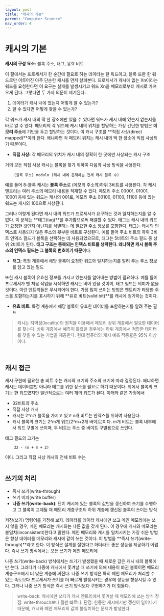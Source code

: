 ```yaml
---
layout: post
title: "캐시의 기본"
parent: "Computer Science"
nav_order: 4
---
```


# 캐시의 기본

**캐시의 구성 요소**: 블록 주소, 태그, 유효 비트  
  
이 절에서는 프로세서가 한 순간에 필요로 하는 데이터는 한 워드이고, 블록 또한 한 워드로만 이루어진 아주 단순한 캐시를 먼저 살펴본다. 프로세서가 캐시에 없는 Xn이라는 워드를 요청한다면 이 요구는 실패를 발생시키고 워드 Xn을 메모리로부터 캐시로 가져오게 된다. 그렇다면 두 가지 의문이 제기된다.
1. 데이터가 캐시 내에 있는지 어떻게 알 수 있는가?
2. 알 수 있다면 어떻게 찾을 수 있는가?

각 워드가 캐시 내의 딱 한 장소에만 있을 수 있다면 워드가 캐시 내에 있는지 없는지를 바로 알 수 있다. 메모리의 각 워드에 캐시 내의 위치를 할당하는 가장 간단한 방법은 **메모리 주소**에 기반을 두고 할당하는 것이다. 이 캐시 구조를 **직접 사상(direct mapped)**이라 한다. 왜냐하면 각 메모리 위치는 캐시 내의 딱 한 장소에 직접 사상되기 때문이다.  
  
* **직접 사상:** 각 메모리의 위치가 캐시 내의 정확히 한 곳에만 사상되는 캐시 구조  
  
거의 모든 직접 사상 캐시는 블록을 찾기 위하여 다음의 사상 방식을 사용한다.
```
    (블록 주소) modulo (캐시 내에 존재하는 전체 캐시 블록 수)
```
  
예를 들어 8-블록 캐시는 **블록 주소**로 (메모리 주소의)하위 3비트를 사용한다. 각 캐시 엔트리는 여러 주소의 메모리 내용을 적재할 수 있다. 메모리 주소 00001, 01001, 10001 등에 있는 워드는 캐시의 001로, 메모리 주소 00100, 01100, 11100 등에 있는 워드는 캐시의 100으로 사상된다.  
  
그러나 이렇게 된다면 캐시 내의 워드가 프로세서가 요구하는 것과 일치하는지를 알 수 없다. 이 문제는 **태그(tag)**를 추가함으로써 해결할 수 있다. 
태그는 캐시 내의 워드가 요청한 것인지 아닌지를 식별하는 데 필요한 주소 정보를 포함한다. 태그는 캐시의 인덱스로 사용되지 않은 주소의 윗부분 비트로 구성된다. 
예를 들어 주소 비트의 하위 3비트 인덱스 필드가 블록을 선택하는 데 사용되었으므로, 태그는 5비트의 주소 필드 중 상위 2비트가 된다. **태그 구조는 중복되는 인덱스 비트를 생략한다. 왜냐하면 캐시 블록 주소의 인덱스 필드는 그 블록의 번호이기 때문**이다.  
  
* **태그:** 특정 계층에서 해당 블록이 요청한 워드와 일치하는지를 알려 주는 주소 정보를 담고 있는 필드  
  
또한 캐시 블록이 유효한 정보를 가지고 있는지를 알아내는 방법이 필요하다. 예를 들어 프로세서가 맨 처음 작업을 시작하면 캐시는 비어 있을 것이며, 태그 필드는 의미가 없을 것이다. 이런 엔트리들은 무시되어야 한다. 가장 많이 쓰이는 방법은 엔트리가 타당한 주소를 포함하는지를 표시하기 위해 **유효 비트(valid bit)**를 캐시에 첨가하는 것이다.  
  
* **유효 비트:** 특정 계층에서 해당 블록이 유효한 데이터를 포함하는지를 알려 주는 필드  
  
> 캐시는 지역성(locality)의 원칙을 이용해서 메모리 상위 계층에서 필요한 데이터를 찾는다. 상위 계층에서 예측이 틀렸을 경우에는 하위 계층에서 적합한 데이터를 찾을 수 있는 기법을 제공한다. 현대 컴퓨터의 캐시 예측 적중률은 95% 이상이다.  
  
<br>

## 캐시 접근
캐시 구현에 필요한 총 비트 수는 캐시의 크기와 주소의 크기에 따라 결정된다. 왜냐하면 캐시는 데이터뿐만 아니라 태그를 위한 장소를 필요로 하기 때문이다. 위에서 블록의 크기는 한 워드였지만 일반적으로는 여러 개의 워드가 된다. 아래와 같은 가정에서
- 32비트의 주소
- 직접 사상 캐시
- 캐시는 2^n개 블록을 가지고 있고 n개 비트는 인덱스를 위하여 사용된다.
- 캐시 블록의 크기는 2^m개 워드(2^m+2개 바이트)이다. m개 비트는 블록 내부에서 워드 구별에 쓰이며, 두 비트는 주소 중 바이트 구별용으로 쓰인다.
  
태그 필드의 크기는
```
    32 - (n + m + 2)
```
이다. 그리고 직접 사상 캐시의 전체 비트 수는
```

```

## 쓰기의 처리
* 즉시 쓰기(write-through)
* 쓰기 버퍼(write buffer)
* **나중 쓰기(write-back)**: 단지 캐시에 있는 블록의 값만을 갱신하여 쓰기를 수행하고 그 블록이 교체될 때 메모리 계층구조의 하위 계층에 갱신된 블록이 쓰이는 방식

저장(쓰기) 명령어를 가정해 보자. 데이터를 데이터 캐시에만 쓰고 메인 메모리에는 쓰지 않을 경우, 메인 메모리는 캐시와는 다른 값을 갖게 된다. 이 경우에 캐시와 메모리는 불일치(inconsistent)한다고 말한다. 메인 메모리와 캐시를 일치시키는 가장 쉬운 방법은 항상 데이터를 메모리와 캐시에 같이 쓰는 것이다. 이 방법을 **즉시 쓰기(write-through)**라고 한다. 이 방식은 설계를 잘한다고 하더라도 좋은 성능을 제공하기 어렵다. 즉시 쓰기 방식에서는 모든 쓰기가 메인 메모리에 

나중 쓰기(write-back) 방식에서는 쓰기가 발생했을 때 새로운 값은 캐시 내의 블록에만 쓴다. 그러다가 나중에 캐시에서 쫓겨날 때 쓰기에 의해 내용이 바뀐 블록이면 메모리 계층구조에서 더 낮은 계층에 써진다. 나중 쓰기 방식은 특히 메인 메모리가 처리할 수 있는 속도보다 프로세서가 쓰기를 더 빠르게 발생시키는 경우에 성능을 향상시킬 수 있다. 그러나 나중 쓰기 방식은 즉시 쓰기 방식보다 구현하기가 더 힘들다.
> write-back: 캐시에만 쓰다가 캐시 엔트리에서 쫓겨날 때 메모리에 쓰는 방식
> 장점: write-throuch보다 훨씬 빠르다.
> 단점: 한동안 캐시에서만 갱신이 일어나기 때문에, 캐시와 메인 메모리의 값이 불일치하는 문제가 발생한다.
